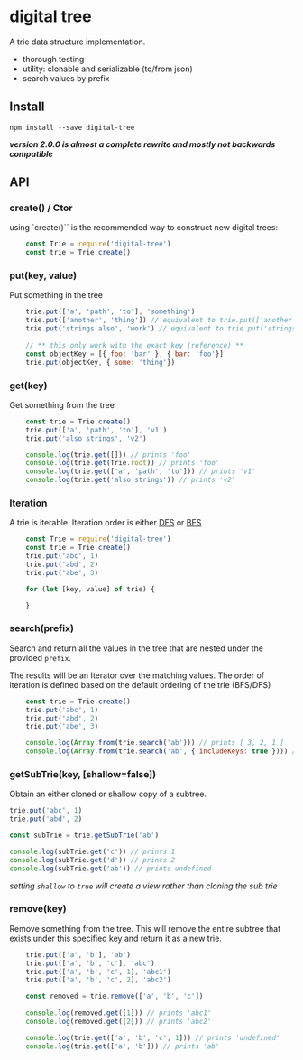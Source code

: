 # digital tree

A trie data structure implementation. 

- thorough testing
- utility: clonable and serializable (to/from json)
- search values by prefix

## Install

    npm install --save digital-tree

***version 2.0.0 is almost a complete rewrite and mostly not backwards compatible***

## API

### create() / Ctor

using `create()`` is the recommended way to construct new digital trees:

```javascript
    const Trie = require('digital-tree')
    const trie = Trie.create()
```

### put(key, value)

Put something in the tree

```javascript
    trie.put(['a', 'path', 'to'], 'something')
    trie.put(['another', 'thing']) // equivalent to trie.put(['another', 'thing'], true)
    trie.put('strings also', 'work') // equivalent to trie.put('strings also'.split(''), 'work')
    
    // ** this only work with the exact key (reference) **
    const objectKey = [{ foo: 'bar' }, { bar: 'foo'}]
    trie.put(objectKey, { some: 'thing'})
```

### get(key)

Get something from the tree

```javascript
    const trie = Trie.create()
    trie.put(['a', 'path', 'to'], 'v1')
    trie.put('also strings', 'v2')

    console.log(trie.get([])) // prints 'foo'
    console.log(trie.get(Trie.root)) // prints 'foo'
    console.log(trie.get(['a', 'path', 'to'])) // prints 'v1'
    console.log(trie.get('also strings')) // prints 'v2'
```

### Iteration

A trie is iterable. Iteration order is either [DFS](https://en.wikipedia.org/wiki/Depth-first_search) or [BFS](https://en.wikipedia.org/wiki/Breadth-first_search)

```javascript
    const Trie = require('digital-tree')
    const trie = Trie.create()
    trie.put('abc', 1)
    trie.put('abd', 2)
    trie.put('abe', 3)

    for (let [key, value] of trie) {

    }
```

### search(prefix)

Search and return all the values in the tree that are nested under the provided `prefix`.

The results will be an Iterator over the matching values. The order of iteration is defined based on the default ordering of the trie (BFS/DFS)

```javascript
    const trie = Trie.create()
    trie.put('abc', 1)
    trie.put('abd', 2)
    trie.put('abe', 3)

    console.log(Array.from(trie.search('ab'))) // prints [ 3, 2, 1 ]
    console.log(Array.from(trie.search('ab', { includeKeys: true }))) // prints [ [['a','b','e'], 3 ], [['a','b','d'], 2], [['a','b','c'], 1] ]
```

### getSubTrie(key, [shallow=false])

Obtain an either cloned or shallow copy of a subtree.

```javascript
trie.put('abc', 1)
trie.put('abd', 2)

const subTrie = trie.getSubTrie('ab')

console.log(subTrie.get('c')) // prints 1
console.log(subTrie.get('d')) // prints 2
console.log(subTrie.get('ab')) // prints undefined
```
*setting `shallow` to `true` will create a view rather than cloning the sub trie*

### remove(key)

Remove something from the tree. This will remove the entire subtree that exists under this specified key and return it
as a new trie.

```javascript
    trie.put(['a', 'b'], 'ab')
    trie.put(['a', 'b', 'c'], 'abc')
    trie.put(['a', 'b', 'c', 1], 'abc1')
    trie.put(['a', 'b', 'c', 2], 'abc2')

    const removed = trie.remove(['a', 'b', 'c'])
    
    console.log(removed.get([1])) // prints 'abc1'
    console.log(removed.get([2])) // prints 'abc2'

    console.log(trie.get(['a', 'b', 'c', 1])) // prints 'undefined'
    console.log(trie.get(['a', 'b'])) // prints 'ab'
```
